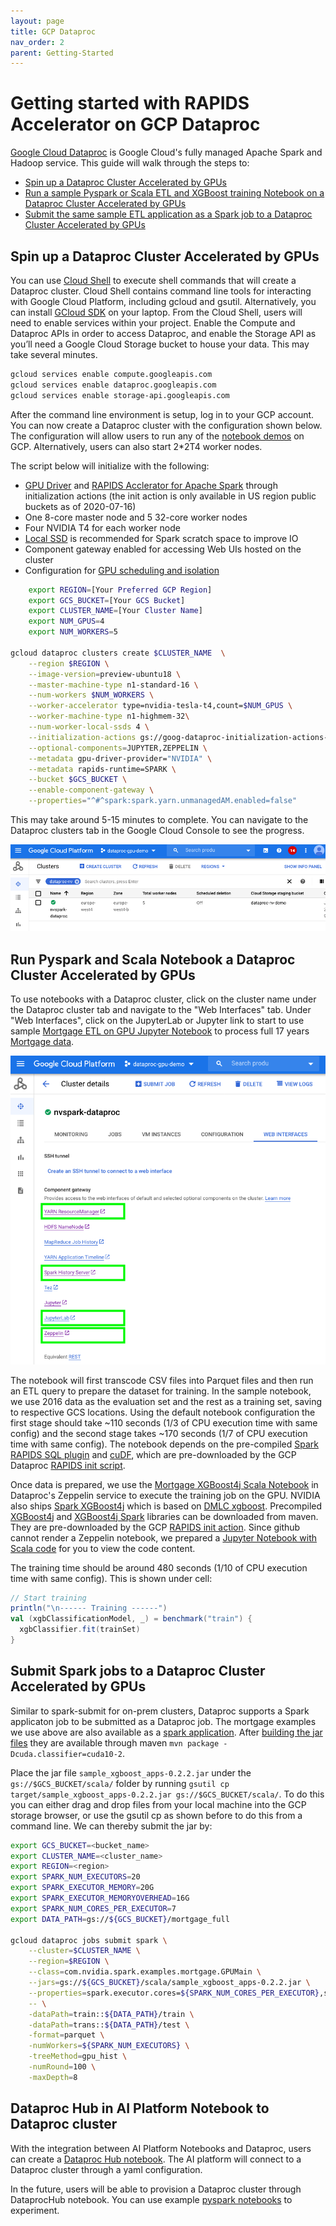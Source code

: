 ```yaml
---
layout: page
title: GCP Dataproc
nav_order: 2
parent: Getting-Started
---
```


# Getting started with RAPIDS Accelerator on GCP Dataproc
 [Google Cloud Dataproc](https://cloud.google.com/dataproc) is Google Cloud's fully managed Apache Spark and Hadoop service.  This guide will walk through the steps to:

* [Spin up a Dataproc Cluster Accelerated by GPUs](getting-started-gcp#spin-up-a-dataproc-cluster-accelerated-by-gpus)
* [Run a sample Pyspark or Scala ETL and XGBoost training Notebook on a Dataproc Cluster Accelerated by GPUs](getting-started-gcp#run-pyspark-and-scala-notebook-a-dataproc-cluster-accelerated-by-gpus)
* [Submit the same sample ETL application as a Spark job to a Dataproc Cluster Accelerated by GPUs](getting-started-gcp#submit-spark-jobs-to-a-dataproc-cluster-accelerated-by-gpus)

## Spin up a Dataproc Cluster Accelerated by GPUs
 
 You can use [Cloud Shell](https://cloud.google.com/shell) to execute shell commands that will create a Dataproc cluster.  Cloud Shell contains command line tools for interacting with Google Cloud Platform, including gcloud and gsutil.  Alternatively, you can install [GCloud SDK](https://cloud.google.com/sdk/install) on your laptop.  From the Cloud Shell, users will need to enable services within your project.  Enable the Compute and Dataproc APIs in order to access Dataproc, and enable the Storage API as you’ll need a Google Cloud Storage bucket to house your data.  This may take several minutes.
```bash
gcloud services enable compute.googleapis.com
gcloud services enable dataproc.googleapis.com
gcloud services enable storage-api.googleapis.com
``` 

After the command line environment is setup, log in to your GCP account.  You can now create a Dataproc cluster with the configuration shown below.
The configuration will allow users to run any of the [notebook demos](https://github.com/NVIDIA/spark-rapids/tree/branch-0.2/docs/demo/GCP) on GCP.  Alternatively, users can also start 2*2T4 worker nodes.

The script below will initialize with the following: 

* [GPU Driver](https://github.com/GoogleCloudDataproc/initialization-actions/tree/master/gpu) and [RAPIDS Acclerator for Apache Spark](https://github.com/GoogleCloudDataproc/initialization-actions/tree/master/rapids) through initialization actions (the init action is only available in US region public buckets as of 2020-07-16)
* One 8-core master node and 5 32-core worker nodes
* Four NVIDIA T4 for each worker node
* [Local SSD](https://cloud.google.com/dataproc/docs/concepts/compute/dataproc-local-ssds) is recommended for Spark scratch space to improve IO 
* Component gateway enabled for accessing Web UIs hosted on the cluster
* Configuration for [GPU scheduling and isolation](/get-started/yarn-gpu.html)


```bash
    export REGION=[Your Preferred GCP Region]
    export GCS_BUCKET=[Your GCS Bucket]
    export CLUSTER_NAME=[Your Cluster Name]
    export NUM_GPUS=4
    export NUM_WORKERS=5

gcloud dataproc clusters create $CLUSTER_NAME  \
    --region $REGION \
    --image-version=preview-ubuntu18 \
    --master-machine-type n1-standard-16 \
    --num-workers $NUM_WORKERS \
    --worker-accelerator type=nvidia-tesla-t4,count=$NUM_GPUS \
    --worker-machine-type n1-highmem-32\
    --num-worker-local-ssds 4 \
    --initialization-actions gs://goog-dataproc-initialization-actions-${REGION}/gpu/install_gpu_driver.sh,gs://goog-dataproc-initialization-actions-${REGION}/rapids/rapids.sh \
    --optional-components=JUPYTER,ZEPPELIN \
    --metadata gpu-driver-provider="NVIDIA" \
    --metadata rapids-runtime=SPARK \
    --bucket $GCS_BUCKET \
    --enable-component-gateway \
    --properties="^#^spark:spark.yarn.unmanagedAM.enabled=false"
``` 
This may take around 5-15 minutes to complete.  You can navigate to the Dataproc clusters tab in the Google Cloud Console to see the progress.

![Dataproc Cluster](../img/dataproc-cluster.png)

## Run Pyspark and Scala Notebook a Dataproc Cluster Accelerated by GPUs
To use notebooks with a Dataproc cluster, click on the cluster name under the Dataproc cluster tab and navigate to the "Web Interfaces" tab.  Under "Web Interfaces", click on the JupyterLab or Jupyter link to start to use sample [Mortgage ETL on GPU Jupyter Notebook](../demo/GCP/Mortgage-ETL-GPU.ipynb) to process full 17 years [Mortgage data](https://rapidsai.github.io/demos/datasets/mortgage-data). 

![Dataproc Web Interfaces](../img/dataproc-service.png)

The notebook will first transcode CSV files into Parquet files and then run an ETL query to prepare the dataset for training.  In the sample notebook, we use 2016 data as the evaluation set and the rest as a training set, saving to respective GCS locations.  Using the default notebook configuration the first stage should take ~110 seconds (1/3 of CPU execution time with same config) and the second stage takes ~170 seconds (1/7 of CPU execution time with same config).  The notebook depends on the pre-compiled [Spark RAPIDS SQL plugin](https://mvnrepository.com/artifact/com.nvidia/rapids-4-spark) and [cuDF](https://mvnrepository.com/artifact/ai.rapids/cudf/0.15), which are pre-downloaded by the GCP Dataproc [RAPIDS init script](https://github.com/GoogleCloudDataproc/initialization-actions/tree/master/rapids).

Once data is prepared, we use the [Mortgage XGBoost4j Scala Notebook](../demo/GCP/mortgage-xgboost4j-gpu-scala.zpln) in Dataproc's Zeppelin service to execute the training job on the GPU.  NVIDIA also ships [Spark XGBoost4j](https://github.com/NVIDIA/spark-xgboost) which is based on [DMLC xgboost](https://github.com/dmlc/xgboost).  Precompiled [XGBoost4j](https://repo1.maven.org/maven2/com/nvidia/xgboost4j_3.0/) and [XGBoost4j Spark](https://repo1.maven.org/maven2/com/nvidia/xgboost4j-spark_3.0/1.0.0-0.1.0/) libraries can be downloaded from maven.  They are pre-downloaded by the GCP [RAPIDS init action](https://github.com/GoogleCloudDataproc/initialization-actions/tree/master/rapids).  Since github cannot render a Zeppelin notebook, we prepared a [Jupyter Notebook with Scala code](../demo/GCP/mortgage-xgboost4j-gpu-scala.ipynb) for you to view the code content. 

The training time should be around 480 seconds (1/10 of CPU execution time with same config).  This is shown under cell:
```scala
// Start training
println("\n------ Training ------")
val (xgbClassificationModel, _) = benchmark("train") {
  xgbClassifier.fit(trainSet)
}
```

## Submit Spark jobs to a Dataproc Cluster Accelerated by GPUs
Similar to spark-submit for on-prem clusters, Dataproc supports a Spark applicaton job to be submitted as a Dataproc job.  The mortgage examples we use above are also available as a [spark application](https://github.com/NVIDIA/spark-xgboost-examples/tree/spark-3/examples/apps/scala).  After [building the jar files](https://github.com/NVIDIA/spark-xgboost-examples/blob/spark-3/getting-started-guides/building-sample-apps/scala.md) they are available through maven `mvn package -Dcuda.classifier=cuda10-2`. 

Place the jar file `sample_xgboost_apps-0.2.2.jar` under the `gs://$GCS_BUCKET/scala/` folder by running `gsutil cp target/sample_xgboost_apps-0.2.2.jar gs://$GCS_BUCKET/scala/`.  To do this you can either drag and drop files from your local machine into the GCP storage browser, or use the gsutil cp as shown before to do this from a command line.  We can thereby submit the jar by:

```bash
export GCS_BUCKET=<bucket_name>
export CLUSTER_NAME=<cluster_name>
export REGION=<region>
export SPARK_NUM_EXECUTORS=20
export SPARK_EXECUTOR_MEMORY=20G
export SPARK_EXECUTOR_MEMORYOVERHEAD=16G
export SPARK_NUM_CORES_PER_EXECUTOR=7
export DATA_PATH=gs://${GCS_BUCKET}/mortgage_full

gcloud dataproc jobs submit spark \
    --cluster=$CLUSTER_NAME \
    --region=$REGION \
    --class=com.nvidia.spark.examples.mortgage.GPUMain \
    --jars=gs://${GCS_BUCKET}/scala/sample_xgboost_apps-0.2.2.jar \
    --properties=spark.executor.cores=${SPARK_NUM_CORES_PER_EXECUTOR},spark.task.cpus=${SPARK_NUM_CORES_PER_EXECUTOR},spark.executor.memory=${SPARK_EXECUTOR_MEMORY},spark.executor.memoryOverhead=${SPARK_EXECUTOR_MEMORYOVERHEAD},spark.executor.resource.gpu.amount=1,spark.task.resource.gpu.amount=1,spark.rapids.sql.hasNans=false,spark.rapids.sql.batchSizeBytes=512M,spark.rapids.sql.reader.batchSizeBytes=768M,spark.rapids.sql.variableFloatAgg.enabled=true,spark.rapids.memory.gpu.pooling.enabled=false \
    -- \
    -dataPath=train::${DATA_PATH}/train \
    -dataPath=trans::${DATA_PATH}/test \
    -format=parquet \
    -numWorkers=${SPARK_NUM_EXECUTORS} \
    -treeMethod=gpu_hist \
    -numRound=100 \
    -maxDepth=8   
``` 

## Dataproc Hub in AI Platform Notebook to Dataproc cluster 
With the integration between AI Platform Notebooks and Dataproc, users can create a [Dataproc Hub notebook](https://cloud.google.com/blog/products/data-analytics/administering-jupyter-notebooks-for-spark-workloads-on-dataproc).  The AI platform will connect to a Dataproc cluster through a yaml configuration.

In the future, users will be able to provision a Dataproc cluster through DataprocHub notebook.  You can use example [pyspark notebooks](../demo/GCP/Mortgage-ETL-GPU.ipynb) to experiment. 
